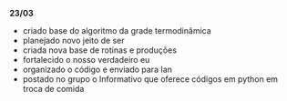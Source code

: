 **23/03**
- criado base do algoritmo da grade termodinâmica 
- planejado novo jeito de ser 
- criada nova base de rotinas e produções
- fortalecido o nosso verdadeiro eu
- organizado o código e enviado para Ian 
- postado no grupo o Informativo que oferece códigos em python em troca de comida 